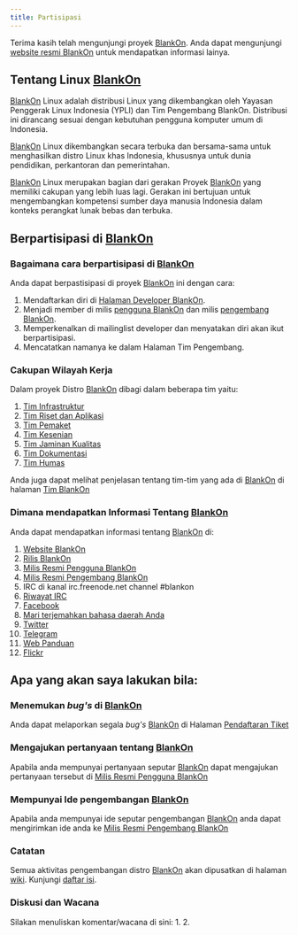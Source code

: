 ```yaml
---
title: Partisipasi
---
```

Terima kasih telah mengunjungi proyek [BlankOn](/BlankOn.md). Anda dapat mengunjungi [website resmi BlankOn](https://www.blankonlinux.or.id/) untuk mendapatkan informasi lainya.

## Tentang Linux [BlankOn](/BlankOn.md)
[BlankOn](/BlankOn.md) Linux adalah distribusi Linux yang dikembangkan oleh Yayasan Penggerak Linux Indonesia (YPLI) dan Tim Pengembang BlankOn. Distribusi ini dirancang sesuai dengan kebutuhan pengguna komputer umum di Indonesia.

[BlankOn](/BlankOn.md) Linux dikembangkan secara terbuka dan bersama-sama untuk menghasilkan distro Linux khas Indonesia, khususnya untuk dunia pendidikan, perkantoran dan pemerintahan.

[BlankOn](/BlankOn.md) Linux merupakan bagian dari gerakan Proyek [BlankOn](https://github.com/BlankOn) yang memiliki cakupan yang lebih luas lagi. Gerakan ini bertujuan untuk mengembangkan kompetensi sumber daya manusia Indonesia dalam konteks perangkat lunak bebas dan terbuka.

## Berpartisipasi di [BlankOn](/BlankOn.md)
### Bagaimana cara berpartisipasi di [BlankOn](/BlankOn.md)
Anda dapat berpastisipasi di proyek [BlankOn](/BlankOn.md) ini dengan cara:
1. Mendaftarkan diri di [Halaman Developer BlankOn](https://github.com/BlankOn/wiki/blob/master/TimBlankOn.md).
2. Menjadi member di milis [pengguna BlankOn](http://groups.google.com/group/BlankOn/) dan milis [pengembang BlankOn](http://groups.google.com/group/BlankOn-dev/).
3. Memperkenalkan di mailinglist developer dan menyatakan diri akan ikut berpartisipasi.
4. Mencatatkan namanya ke dalam Halaman Tim Pengembang.

### Cakupan Wilayah Kerja
Dalam proyek Distro [BlankOn](/BlankOn.md) dibagi dalam beberapa tim yaitu:
1. [Tim Infrastruktur](/TimPengembang/Infrastruktur/README.md)
2. [Tim Riset dan Aplikasi](/TimPengembang/Riset/README.md)
3. [Tim Pemaket](/TimPengembang/Pemaket/README.md)
4. [Tim Kesenian](/TimPengembang/Kesenian/README.md)
5. [Tim Jaminan Kualitas](/TimPengembang/JaminanKualitas/README.md)
6. [Tim Dokumentasi](/TimPengembang/Dokumentasi/README.md)
7. [Tim Humas](/TimPengembang/Humas/README.md)

Anda juga dapat melihat penjelasan tentang tim-tim yang ada di [BlankOn](/BlankOn.md) di halaman [Tim BlankOn](/TimPengembang/TimBlankOn.md)

### Dimana mendapatkan Informasi Tentang [BlankOn](/BlankOn.md)
Anda dapat mendapatkan informasi tentang [BlankOn](/BlankOn.md) di:
1. [Website BlankOn](http://www.blankonlinux.or.id/)
2. [Rilis BlankOn](http://www.blankonlinux.or.id/unduh)
3. [Milis Resmi Pengguna BlankOn](http://groups.google.com/group/BlankOn/)
4. [Milis Resmi Pengembang BlankOn](http://groups.google.com/group/BlankOn-dev/)
5. IRC di kanal irc.freenode.net channel #blankon
6. [Riwayat IRC](http://irclog.blankon.in/)
7. [Facebook](https://www.facebook.com/blankon.linux)
8. [Mari terjemahkan bahasa daerah Anda](http://w.blankon.in/WA)
9. [Twitter](https://twitter.com/BlankOnLinux/)
10. [Telegram](http://s.id/BlankOn)
11. [Web Panduan](http://panduan.blankonlinux.or.id/)
12. [Flickr](https://www.flickr.com/people/153832225@N06/)


## Apa yang akan saya lakukan bila:
### Menemukan *bug's* di [BlankOn](/BlankOn.md)
Anda dapat melaporkan segala *bug's* [BlankOn](/BlankOn.md) di Halaman [Pendaftaran Tiket](/PendaftaranTiket.md)

### Mengajukan pertanyaan tentang [BlankOn](/BlankOn.md)
Apabila anda mempunyai pertanyaan seputar [BlankOn](/BlankOn.md) dapat mengajukan pertanyaan tersebut di [Milis Resmi Pengguna BlankOn](http://groups.google.com/group/BlankOn/)

### Mempunyai Ide pengembangan [BlankOn](/BlankOn.md)
Apabila anda mempunyai ide seputar pengembangan [BlankOn](/BlankOn.md) anda dapat mengirimkan ide anda ke [Milis Resmi Pengembang BlankOn](http://groups.google.com/group/BlankOn-dev/)

### Catatan
Semua aktivitas pengembangan distro [BlankOn](/BlankOn.md) akan dipusatkan di halaman [wiki](https://github.com/BlankOn/wiki). Kunjungi [daftar isi](https://github.com/BlankOn/wiki/blob/master/Indeks.md).

### Diskusi dan Wacana
Silakan menuliskan komentar/wacana di sini:
1. 
2. 